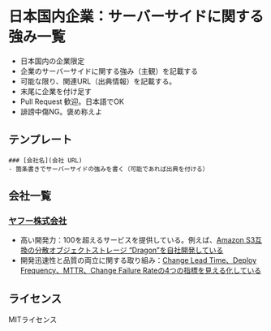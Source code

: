 # 日本国内企業：サーバーサイドに関する強み一覧
- 日本国内の企業限定
- 企業のサーバーサイドに関する強み（主観）を記載する
- 可能な限り、関連URL（出典情報）を記載する。
- 末尾に企業を付け足す
- Pull Request 歓迎。日本語でOK
- 誹謗中傷NG。褒め称えよ

## テンプレート
```
### [会社名](会社 URL)
- 箇条書きでサーバーサイドの強みを書く（可能であれば出典を付ける）
```

## 会社一覧
### [ヤフー株式会社](https://about.yahoo.co.jp/)
- 高い開発力：100を超えるサービスを提供している。例えば、[Amazon S3互換の分散オブジェクトストレージ “Dragon”を自社開発している](https://techblog.yahoo.co.jp/architecture/dragon-object-storage-architecture/)
- 開発迅速性と品質の両立に関する取り組み：[Change Lead Time、Deploy Frequency、MTTR、Change Failure Rateの4つの指標を見える化している](https://techblog.yahoo.co.jp/entry/2023020630408533/?cpt_n=BlogFeed&cpt_m=lnk&cpt_s=atom)


## ライセンス
MITライセンス

